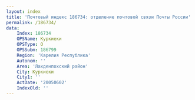 ```yaml
---
layout: index
title: 'Почтовый индекс 186734: отделение почтовой связи Почты России'
permalink: /186734/
data:
    Index: 186734
    OPSName: Куркиеки
    OPSType: О
    OPSSubm: 186799
    Region: 'Карелия Республика'
    Autonom: ''
    Area: 'Лахденпохский район'
    City: Куркиеки
    City1: ''
    ActDate: '20050602'
    IndexOld: ''
---
```

